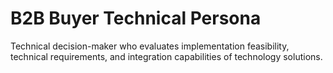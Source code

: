 # B2B Buyer Technical Persona

Technical decision-maker who evaluates implementation feasibility, technical requirements, and integration capabilities of technology solutions.